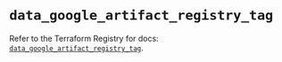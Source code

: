 # `data_google_artifact_registry_tag`

Refer to the Terraform Registry for docs: [`data_google_artifact_registry_tag`](https://registry.terraform.io/providers/hashicorp/google/6.50.0/docs/data-sources/artifact_registry_tag).
